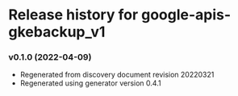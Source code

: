 # Release history for google-apis-gkebackup_v1

### v0.1.0 (2022-04-09)

* Regenerated from discovery document revision 20220321
* Regenerated using generator version 0.4.1

